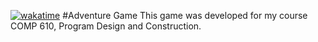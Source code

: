 [![wakatime](https://wakatime.com/badge/github/Brad123ghost/PDC-Assignment-2.svg)](https://wakatime.com/badge/github/Brad123ghost/PDC-Assignment-2)
#Adventure Game
This game was developed for my course COMP 610, Program Design and Construction.
